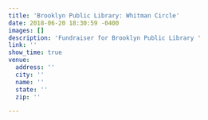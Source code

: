 ```yaml
---
title: 'Brooklyn Public Library: Whitman Circle'
date: 2018-06-20 18:30:59 -0400
images: []
description: 'Fundraiser for Brooklyn Public Library '
link: ''
show_time: true
venue:
  address: ''
  city: ''
  name: ''
  state: ''
  zip: ''

---
```

